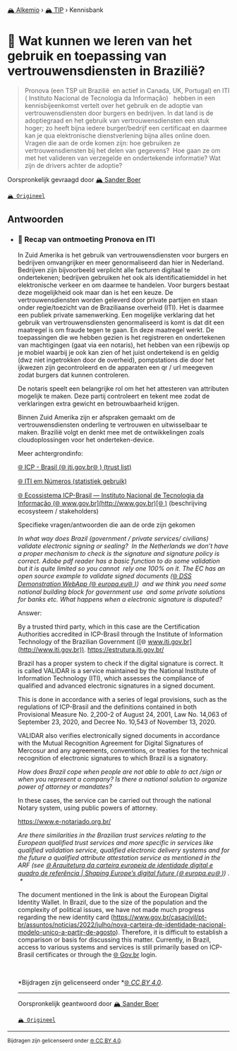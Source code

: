 [🏔️ Alkemio](https://welcome.alkem.io/) › [🏔️ TIP](https://alkem.io/tip/dashboard) › Kennisbank
# 📄 Wat kunnen we leren van het gebruik en toepassing van vertrouwensdiensten in Brazilië?
>Pronova (een TSP uit Brazilië  en actief in Canada, UK, Portugal) en ITI ( Instituto Nacional de Tecnologia da Informação)   hebben in een kennisbijeenkomst vertelt over het gebruik en de adoptie van vertrouwensdiensten door burgers en bedrijven. In dat land is de adoptiegraad en het gebruik van vertrouwensdiensten een stuk hoger; zo heeft bijna iedere burger/bedrijf een certificaat en daarmee kan je qua elektronische dienstverlening bijna alles online doen. Vragen die aan de orde komen zijn: hoe gebruiken ze vertrouwensdiensten bij het delen van gegevens?  Hoe gaan ze om met het valideren van verzegelde en ondertekende informatie? Wat zijn de drivers achter de adoptie?

Oorspronkelijk gevraagd door [🏔️ Sander Boer](https://alkem.io/user/sander-boer-499)

[`🏔️ Origineel`](https://alkem.io/tip/collaboration/watkunnenweleren-7455)

## Antwoorden
- ### <a id="recapvanontmoeting-4331"></a> 📌 Recap van ontmoeting Pronova en ITI
  In Zuid Amerika is het gebruik van vertrouwensdiensten voor burgers en bedrijven omvangrijker en meer genormaliseerd dan hier in Nederland. Bedrijven zijn bijvoorbeeld verplicht alle facturen digitaal te ondertekenen; bedrijven gebruiken het ook als identificatiemiddel in het elektronische verkeer en om daarmee te handelen. Voor burgers bestaat deze mogelijkheid ook maar dan is het een keuze. De vertrouwensdiensten worden geleverd door private partijen en staan onder regie/toezicht van de Braziliaanse overheid (ITI). Het is daarmee een publiek private samenwerking. Een mogelijke verklaring dat het gebruik van vertrouwensdiensten genormaliseerd is komt is dat dit een maatregel is om fraude tegen te gaan. En deze maatregel werkt. De toepassingen die we hebben gezien is het registreren en ondertekenen van machtigingen (gaat via een notaris), het hebben van een rijbewijs op je mobiel waarbij je ook kan zien of het juist ondertekend is en geldig (dwz niet ingetrokken door de overheid), pompstations die door het ijkwezen zijn gecontroleerd en de apparaten een qr / url meegeven zodat burgers dat kunnen controleren.
  
  De notaris speelt een belangrijke rol om het het attesteren van attributen mogelijk te maken. Deze partij controleert en tekent mee zodat de verklaringen extra gewicht en betrouwbaarheid krijgen.
  
  Binnen Zuid Amerika zijn er afspraken gemaakt om de vertrouwensdiensten onderling te vertrouwen en uitwisselbaar te maken. Brazilië volgt en denkt mee met de ontwikkelingen zoals cloudoplossingen voor het onderteken-device.
  
  Meer achtergrondinfo:
  
  [🌐 ICP - Brasil (](https://estrutura.iti.gov.br/)[🌐 iti.gov.br](http://iti.gov.br)[🌐 ) (trust list)](https://estrutura.iti.gov.br/)
  
  [🌐 ITI em Números (statistiek gebruik)](https://numeros.iti.gov.br/)
  
  [🌐 Ecossistema ICP-Brasil — Instituto Nacional de Tecnologia da Informação (](https://www.gov.br/iti/pt-br/assuntos/icp-brasil/icp-brasil/ecossistema-icp-brasil)[🌐 www.gov.br](http://www.gov.br)[🌐 )](https://www.gov.br/iti/pt-br/assuntos/icp-brasil/icp-brasil/ecossistema-icp-brasil) (beschrijving ecosysteem / stakeholders)
  
  Specifieke vragen/antwoorden die aan de orde zijn gekomen
  
  *In what way does Brazil (government / private services/ civilians)  validate electronic signing or sealing?  In the Netherlands we don’t have a proper mechanism to check is the signature and signature policy is correct. Adobe pdf reader has a basic function to do some validation but it is quite limited so you cannot  rely one 100% on it. The EC has an open source example to validate signed documents (*[🌐 *DSS Demonstration WebApp (*](https://ec.europa.eu/digital-building-blocks/DSS/webapp-demo/validation)[🌐 *europa.eu*](http://europa.eu)[🌐 *)*](https://ec.europa.eu/digital-building-blocks/DSS/webapp-demo/validation)*)  and we think you need some national building block for government use  and some private solutions for banks etc. What happens when a electronic signature is disputed?*
  
  Answer:
  
  By a trusted third party, which in this case are the Certification Authorities accredited in ICP-Brasil through the Institute of Information Technology of the Brazilian Government ([🌐 www.iti.gov.br](http://www.iti.gov.br)). <https://estrutura.iti.gov.br/>
  
  Brazil has a proper system to check if the digital signature is correct. It is called VALIDAR is a service maintained by the National Institute of Information Technology (ITI), which assesses the compliance of qualified and advanced electronic signatures in a signed document.
  
  This is done in accordance with a series of legal provisions, such as the regulations of ICP-Brasil and the definitions contained in both Provisional Measure No. 2,200-2 of August 24, 2001, Law No. 14,063 of September 23, 2020, and Decree No. 10,543 of November 13, 2020.
  
  VALIDAR also verifies electronically signed documents in accordance with the Mutual Recognition Agreement for Digital Signatures of Mercosur and any agreements, conventions, or treaties for the technical recognition of electronic signatures to which Brazil is a signatory.
  
  *How does Brazil cope when people are not able to able to act /sign or when you represent a company? Is there a national solution to organize power of attorney or mandates?*
  
  In these cases, the service can be carried out through the national Notary system, using public powers of attorney.
  
  <https://www.e-notariado.org.br/>
  
  *Are there similarities in the Brazilian trust services relating to the European qualified trust services and more specific in services like qualified validation service, qualified electronic delivery systems and for the future a qualified attribute attestation service as mentioned in the ARF (see *[🌐 *Arquitetura da carteira europeia de identidade digital e quadro de referência | Shaping Europe’s digital future (*](https://digital-strategy.ec.europa.eu/pt/library/european-digital-identity-wallet-architecture-and-reference-framework)[🌐 *europa.eu*](http://europa.eu)[🌐 *)*](https://digital-strategy.ec.europa.eu/pt/library/european-digital-identity-wallet-architecture-and-reference-framework)*) .  \**
  
  The document mentioned in the link is about the European Digital Identity Wallet. In Brazil, due to the size of the population and the complexity of political issues, we have not made much progress regarding the new identity card (<https://www.gov.br/casacivil/pt-br/assuntos/noticias/2022/julho/nova-carteira-de-identidade-nacional-modelo-unico-a-partir-de-agosto>). Therefore, it is difficult to establish a comparison or basis for discussing this matter. Currently, in Brazil, access to various systems and services is still primarily based on ICP-Brasil certificates or through the [🌐 Gov.br](http://Gov.br) login.
  
  <br>
  
  \*Bijdragen zijn gelicenseerd onder \*[🌐 *CC BY 4.0*](https://creativecommons.org/licenses/by/4.0/deed.nl).

  ***
  Oorspronkelijk geantwoord door [🏔️ Sander Boer](https://alkem.io/tip/collaboration/watkunnenweleren-7455/posts/recapvanontmoeting-4331)

  [`🏔️ Origineel`](https://alkem.io/tip/collaboration/watkunnenweleren-7455/posts/recapvanontmoeting-4331)

* * *
<small>Bijdragen zijn gelicenseerd onder [🌐 CC BY 4.0](https://creativecommons.org/licenses/by/4.0/deed.nl).</small>
